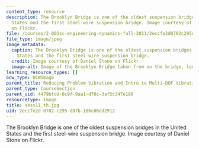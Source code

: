 ```yaml
---
content_type: resource
description: The Brooklyn Bridge is one of the oldest suspension bridges in the United
  States and the first steel-wire suspension bridge. Image courtesy of Daniel Stone
  on Flickr.
file: /courses/2-003sc-engineering-dynamics-fall-2011/2eccfe2d0702c295d07b180c06dd2912_sess11_th.jpg
file_type: image/jpeg
image_metadata:
  caption: The Brooklyn Bridge is one of the oldest suspension bridges in the United
    States and the first steel-wire suspension bridge.
  credit: Image courtesy of Daniel Stone on Flickr.
  image-alt: Image of the Brooklyn Bridge taken from on the bridge, looking up.
learning_resource_types: []
ocw_type: OCWImage
parent_title: Reducing Problem Vibration and Intro to Multi-DOF Vibration
parent_type: CourseSection
parent_uid: 4479bfdd-0c9f-9aa1-d70c-3af5c347e198
resourcetype: Image
title: sess11_th.jpg
uid: 2eccfe2d-0702-c295-d07b-180c06dd2912
---
```

The Brooklyn Bridge is one of the oldest suspension bridges in the United States and the first steel-wire suspension bridge. Image courtesy of Daniel Stone on Flickr.

